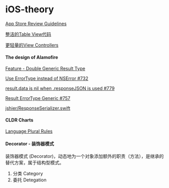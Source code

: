 # iOS-theory

<!-- create time: 2015-08-16 16:03:34  -->

<!-- This file is created from $MARBOO_HOME/.media/starts/default.md
本文件由 $MARBOO_HOME/.media/starts/default.md 复制而来 -->

[App Store Review Guidelines](https://developer.apple.com/app-store/review/guidelines/)

[整洁的Table View代码](http://objccn.io/issue-1-2/)

[更轻量的View Controllers](http://objccn.io/issue-1-1/)



#### The design of Alamofire
[Feature - Double Generic Result Type](https://github.com/Alamofire/Alamofire/pull/791)

[Use ErrorType instead of NSError #732](https://github.com/Alamofire/Alamofire/issues/732)

[result.data is nil when .responseJSON is used #779](https://github.com/Alamofire/Alamofire/issues/779)

[Result ErrorType Generic #757](https://github.com/Alamofire/Alamofire/issues/757)

[jshier/ResponseSerializer.swift](https://gist.github.com/jshier/f08f08e05d994b5bdc7d)

#### CLDR Charts
[Language Plural Rules](http://www.unicode.org/cldr/charts/latest/supplemental/language_plural_rules.html)

#### Decorator - 装饰器模式

装饰器模式 (Decorator)，动态地为一个对象添加额外的职责（方法），是继承的替代方案，属于结构型模式。

1. 分类 Category
2. 委托 Detegation
